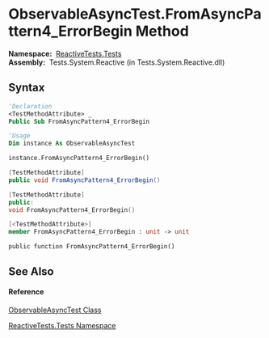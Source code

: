 # ObservableAsyncTest.FromAsyncPattern4\_ErrorBegin Method

**Namespace:**  [ReactiveTests.Tests](ReactiveTests.Tests\ReactiveTests.Tests.md)  
**Assembly:**  Tests.System.Reactive (in Tests.System.Reactive.dll)

## Syntax

```vb
'Declaration
<TestMethodAttribute> _
Public Sub FromAsyncPattern4_ErrorBegin
```

```vb
'Usage
Dim instance As ObservableAsyncTest

instance.FromAsyncPattern4_ErrorBegin()
```

```csharp
[TestMethodAttribute]
public void FromAsyncPattern4_ErrorBegin()
```

```c++
[TestMethodAttribute]
public:
void FromAsyncPattern4_ErrorBegin()
```

```fsharp
[<TestMethodAttribute>]
member FromAsyncPattern4_ErrorBegin : unit -> unit 
```

```jscript
public function FromAsyncPattern4_ErrorBegin()
```

## See Also

#### Reference

[ObservableAsyncTest Class](ObservableAsyncTest\ObservableAsyncTest.md)

[ReactiveTests.Tests Namespace](ReactiveTests.Tests\ReactiveTests.Tests.md)




